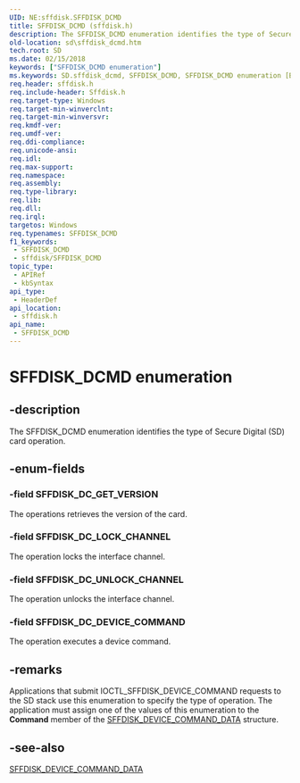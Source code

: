 ```yaml
---
UID: NE:sffdisk.SFFDISK_DCMD
title: SFFDISK_DCMD (sffdisk.h)
description: The SFFDISK_DCMD enumeration identifies the type of Secure Digital (SD) card operation.
old-location: sd\sffdisk_dcmd.htm
tech.root: SD
ms.date: 02/15/2018
keywords: ["SFFDISK_DCMD enumeration"]
ms.keywords: SD.sffdisk_dcmd, SFFDISK_DCMD, SFFDISK_DCMD enumeration [Buses], SFFDISK_DC_DEVICE_COMMAND, SFFDISK_DC_GET_VERSION, SFFDISK_DC_LOCK_CHANNEL, SFFDISK_DC_UNLOCK_CHANNEL, sd-structs_440acb4f-89ba-4ea0-9f8b-c7fd241dfe85.xml, sffdisk/SFFDISK_DCMD, sffdisk/SFFDISK_DC_DEVICE_COMMAND, sffdisk/SFFDISK_DC_GET_VERSION, sffdisk/SFFDISK_DC_LOCK_CHANNEL, sffdisk/SFFDISK_DC_UNLOCK_CHANNEL
req.header: sffdisk.h
req.include-header: Sffdisk.h
req.target-type: Windows
req.target-min-winverclnt: 
req.target-min-winversvr: 
req.kmdf-ver: 
req.umdf-ver: 
req.ddi-compliance: 
req.unicode-ansi: 
req.idl: 
req.max-support: 
req.namespace: 
req.assembly: 
req.type-library: 
req.lib: 
req.dll: 
req.irql: 
targetos: Windows
req.typenames: SFFDISK_DCMD
f1_keywords:
 - SFFDISK_DCMD
 - sffdisk/SFFDISK_DCMD
topic_type:
 - APIRef
 - kbSyntax
api_type:
 - HeaderDef
api_location:
 - sffdisk.h
api_name:
 - SFFDISK_DCMD
---
```


# SFFDISK_DCMD enumeration


## -description

The SFFDISK_DCMD enumeration identifies the type of Secure Digital (SD) card operation.

## -enum-fields

### -field SFFDISK_DC_GET_VERSION

The operations retrieves the version of the card.

### -field SFFDISK_DC_LOCK_CHANNEL

The operation locks the interface channel.

### -field SFFDISK_DC_UNLOCK_CHANNEL

The operation unlocks the interface channel.

### -field SFFDISK_DC_DEVICE_COMMAND

The operation executes a device command.

## -remarks

Applications that submit IOCTL_SFFDISK_DEVICE_COMMAND requests to the SD stack use this enumeration to specify the type of operation. The application must assign one of the values of this enumeration to the <b>Command</b> member of the <a href="/previous-versions/windows/hardware/drivers/ff538133(v=vs.85)">SFFDISK_DEVICE_COMMAND_DATA</a> structure.

## -see-also

<a href="/previous-versions/windows/hardware/drivers/ff538133(v=vs.85)">SFFDISK_DEVICE_COMMAND_DATA</a>

